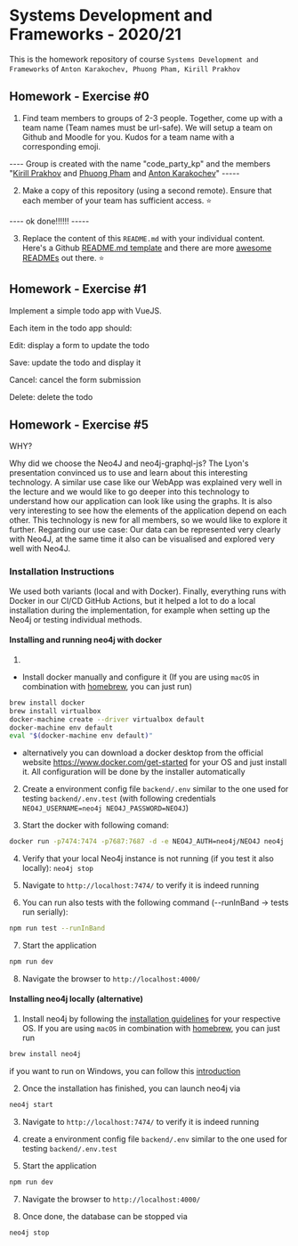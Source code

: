 # Systems Development and Frameworks - 2020/21

This is the homework repository of course `Systems Development and Frameworks` of `Anton Karakochev, Phuong Pham, Kirill Prakhov`

## Homework - Exercise #0

1. Find team members to groups of 2-3 people. Together, come up with a team name (Team names must be url-safe). We will setup a team on Github and Moodle for you. Kudos for a team name with a corresponding emoji.

---- Group is created with the name "code_party_kp" and the members "[Kirill Prakhov](https://github.com/kipmann) and [Phuong Pham](https://github.com/jingyophuong) and [Anton Karakochev](https://github.com/KarakoA)" -----

2. Make a copy of this repository (using a second remote). Ensure that each member of your team has sufficient access. :star:

---- ok done!!!!!! -----

3. Replace the content of this `README.md` with your individual content. Here's a Github [README.md template](https://github.com/othneildrew/Best-README-Template) and there are more [awesome READMEs](https://github.com/matiassingers/awesome-readme) out there. :star:

## Homework - Exercise #1

Implement a simple todo app with VueJS.

Each item in the todo app should:

Edit: display a form to update the todo

Save: update the todo and display it

Cancel: cancel the form submission

Delete: delete the todo

## Homework - Exercise #5
WHY?

Why did we choose the Neo4J and neo4j-graphql-js? The Lyon's presentation convinced us to use and learn about this interesting technology. A similar use case like our WebApp was explained very well in the lecture and we would like to go deeper into this technology to understand how our application can look like using the graphs. It is also very interesting to see how the elements of the application depend on each other. This technology is new for all members, so we would like to explore it further. Regarding our use case: Our data can be represented very clearly with Neo4J, at the same time it also can be visualised and explored very well with Neo4J.

### Installation Instructions

We used both variants (local and with Docker). Finally, everything runs with Docker in our CI/CD GitHub Actions, but it helped a lot to do a local installation during the implementation, for example when setting up the Neo4j or testing individual methods.

#### Installing and running neo4j with docker
1. 
- Install docker manually and configure it (If you are using `macOS` in combination with [homebrew](https://brew.sh/), you can just run)
```bash
brew install docker
brew install virtualbox
docker-machine create --driver virtualbox default
docker-machine env default
eval "$(docker-machine env default)"
```
- alternatively you can download a docker desktop from the official website https://www.docker.com/get-started for your OS and just install it. All configuration will be done by the installer automatically

2. Create a environment config file `backend/.env` similar to the one used for testing `backend/.env.test` (with following credentials `NEO4J_USERNAME=neo4j NEO4J_PASSWORD=NEO4J`)

3. Start the docker with following comand:
```bash
docker run -p7474:7474 -p7687:7687 -d -e NEO4J_AUTH=neo4j/NEO4J neo4j
```
4. Verify that your local Neo4j instance is not running (if you test it also locally): `neo4j stop`

5. Navigate to `http://localhost:7474/` to verify it is indeed running

6. You can run also tests with the following command (--runInBand -> tests run serially):
```bash
npm run test --runInBand
```
7. Start the application
```bash
npm run dev
```
8. Navigate the browser to ```http://localhost:4000/```

#### Installing neo4j locally (alternative)

1. Install neo4j by following the [installation guidelines](https://neo4j.com/docs/operations-manual/current/installation/) for your respective OS. If you are using `macOS` in combination with [homebrew](https://brew.sh/), you can just run
```bash
brew install neo4j
```
if you want to run on Windows, you can follow this [introduction](https://neo4j.com/docs/operations-manual/current/installation/windows/)

2. Once the installation has finished, you can launch neo4j via
```bash
neo4j start
```
3. Navigate to `http://localhost:7474/` to verify it is indeed running

5. create a environment config file `backend/.env` similar to the one used for testing `backend/.env.test`

6. Start the application
```bash
npm run dev
```
7. Navigate the browser to ```http://localhost:4000/```

8. Once done, the database can be stopped via  
```
neo4j stop
```
